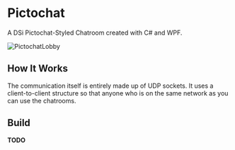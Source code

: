 # Pictochat
A DSi Pictochat-Styled Chatroom created with C# and WPF.

<img src="https://github.com/halfuwu/Pictochat/blob/master/.github/Lobby.png?raw=true" alt="PictochatLobby">

## How It Works
The communication itself is entirely made up of UDP sockets. It uses a client-to-client structure so that anyone who is on the same network as you can use the chatrooms.

## Build
**TODO**
